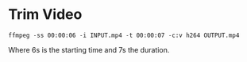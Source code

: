 # Trim Video

```
ffmpeg -ss 00:00:06 -i INPUT.mp4 -t 00:00:07 -c:v h264 OUTPUT.mp4
```

Where 6s is the starting time and 7s the duration.
